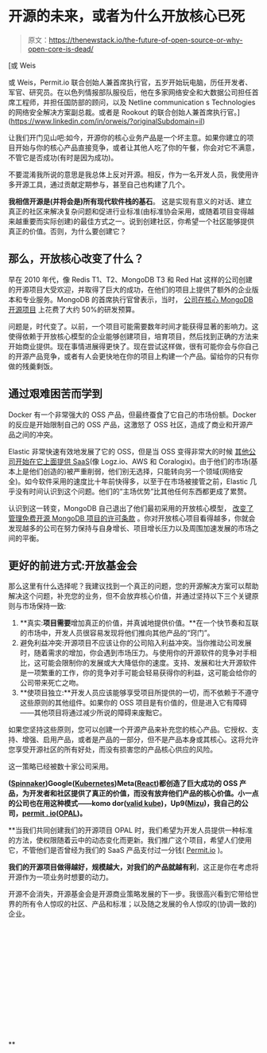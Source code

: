 # 开源的未来，或者为什么开放核心已死

> 原文：<https://thenewstack.io/the-future-of-open-source-or-why-open-core-is-dead/>

[](https://www.linkedin.com/in/orweis/?originalSubdomain=il)

 [或 Weis

或 Weis，Permit.io 联合创始人兼首席执行官，五岁开始玩电脑，历任开发者、军官、研究员。在以色列情报部队服役后，他在多家网络安全和大数据公司担任首席工程师，并担任国防部的顾问，以及 Netline communication s Technologies 的网络安全解决方案副总裁。或者是 Rookout 的联合创始人兼首席执行官。](https://www.linkedin.com/in/orweis/?originalSubdomain=il) [](https://www.linkedin.com/in/orweis/?originalSubdomain=il)

让我们开门见山吧:如今，开源你的核心业务产品是一个坏主意。如果你建立的项目开始与你的核心产品直接竞争，或者让其他人吃了你的午餐，你会对它不满意，不管它是否成功(有时是因为成功)。

不要混淆我所说的意思是我总体上反对开源。相反，作为一名开发人员，我使用许多开源工具，通过贡献定期参与，甚至自己也构建了几个。

**我相信开源是(并将会是)所有现代软件栈的基石**。
这是实现有意义的对话、建立真正的社区来解决复杂问题和促进行业标准(由标准协会采用，或随着项目变得越来越重要而实际创建)的最佳方式之一。说到创建社区，你希望一个社区能够提供真正的价值。否则，为什么要创建它？

## 那么，开放核心改变了什么？

早在 2010 年代，像 Redis T1、T2、MongoDB T3 和 Red Hat 这样的公司创建的开源项目大受欢迎，并取得了巨大的成功，在他们的项目上提供了额外的企业版本和专业服务。MongoDB 的首席执行官曾表示，当时， [公司在核心 MongoDB 开源项目](https://www.protocol.com/enterprise/mongodb-open-source-database) 上花费了大约 50%的研发预算。

问题是，时代变了。以前，一个项目可能需要数年时间才能获得显著的影响力。这使得依赖于开放核心模型的企业能够创建项目，培育项目，然后找到正确的方法来开始商业提供。现在事情进展得更快了。现在尝试这样做，很有可能你会与你自己的开源产品竞争，或者有人会更快地在你的项目上构建一个产品。留给你的只有你做的残羹剩饭。

## 通过艰难困苦而学到

Docker 有一个非常强大的 OSS 产品，但最终蚕食了它自己的市场份额。Docker 的反应是开始限制自己的 OSS 产品，这激怒了 OSS 社区，造成了商业和开源产品之间的冲突。

Elastic 非常快速有效地发展了它的 OSS，但是当 OSS 变得非常大的时候 [其他公司开始在它上面提供 SaaS](https://opensourceconnections.com/blog/2021/01/15/is-elasticsearch-no-longer-open-source-software/)(像 Logz.io、AWS 和 Coralogix)。由于他们的市场(基本上是他们创造的)被严重削弱，他们别无选择，只能转向另一个领域(网络安全)。如今软件采用的速度比十年前快得多，以至于在市场被接管之前，Elastic 几乎没有时间认识到这个问题。他们的“主场优势”比其他任何东西都更成了累赘。

认识到这一转变，MongoDB 自己退出了他们最初采用的开放核心模型， [改变了管理免费开源 MongoDB 项目的许可条款](https://www.protocol.com/enterprise/mongodb-open-source-database) 。你对开放核心项目看得越多，你就会发现越多的公司在努力保持与自身增长、项目增长压力以及周围加速发展的市场之间的平衡。

## 更好的前进方式:开放基金会

那么这里有什么选择呢？我建议找到一个真正的问题，您的开源解决方案可以帮助解决这个问题，补充您的业务，但不会放弃核心价值，并通过坚持以下三个关键原则与市场保持一致:

1.  **真实:**项目需要**增加真正的价值，并真诚地提供价值。**在一个快节奏和互联的市场中，开发人员很容易发现将他们推向其他产品的“窍门”。
2.  避免利益冲突:开源项目不应该让你的公司陷入利益冲突。当你推动公司发展时，随着需求的增加，你会遇到市场压力。与使用你的开源软件的竞争对手相比，这可能会限制你的发展或大大降低你的速度。支持、发展和壮大开源软件是一项繁重的工作，你的竞争对手可能会轻易获得你的利益，这可能会给你的公司带来死亡之吻。
3.  **使项目独立:**开发人员应该能够享受项目所提供的一切，而不依赖于不遵守这些原则的其他组件。如果你的 OSS 项目是有价值的，但是进入它有障碍——其他项目将通过减少所说的障碍来废黜它。

如果您坚持这些原则，您可以创建一个开源产品来补充您的核心产品。它授权、支持、增强、启用产品，或者是产品的一部分，但不是产品本身或其核心。这将允许您享受开源社区的所有好处，而没有损害您的产品核心供应的风险。

这一策略已经被数十家公司采用。

**([Spinnaker](https://github.com/spinnaker/spinnaker))**Google**([Kubernetes](https://github.com/kubernetes/kubernetes))**Meta**([React](https://github.com/facebook/react))都创造了巨大成功的 OSS 产品，为开发者和社区提供了真正的价值，而没有放弃他们产品的核心价值。小一点的公司也在用这种模式——**komo dor**([valid kube](https://github.com/komodorio/validkube))，**Up9**([Mizu](https://github.com/up9inc/mizu))，我自己的公司，[**permit . io**](http://www.permit.io)([OPAL](https://github.com/permitio/opal))。**

 **当我们共同创建我们的开源项目 OPAL 时，我们希望为开发人员提供一种标准的方法，使权限随着云中的动态变化而更新。我们推广这个项目，希望人们使用它，不管他们是否曾经为我们的 SaaS 产品支付过一分钱( [Permit.io](http://permit.io) )。

**我们的开源项目做得越好，规模越大，对我们的产品就越有利**，这正是你在考虑将开源作为一项业务时想要的动力。

开源不会消失，开源基金会是开源商业策略发展的下一步。我很高兴看到它带给世界的所有令人惊叹的社区、产品和标准；以及随之发展的令人惊叹的(协调一致的)企业。

<svg xmlns:xlink="http://www.w3.org/1999/xlink" viewBox="0 0 68 31" version="1.1"><title>Group</title> <desc>Created with Sketch.</desc></svg>**